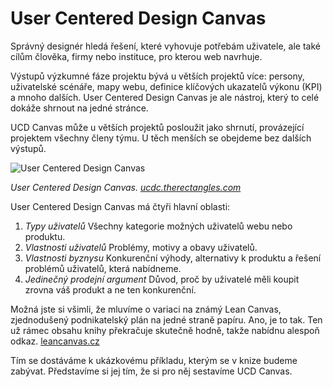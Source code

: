 # User Centered Design Canvas

Správný designér hledá řešení, které vyhovuje potřebám uživatele, ale také cílům člověka, firmy nebo instituce, pro kterou web navrhuje. 

Výstupů výzkumné fáze projektu bývá u větších projektů více: persony, uživatelské scénáře, mapy webu, definice klíčových ukazatelů výkonu (KPI) a mnoho dalších. User Centered Design Canvas je ale nástroj, který to celé dokáže shrnout na jedné stránce.

UCD Canvas může u větších projektů posloužit jako shrnutí, provázející projektem všechny členy týmu. U těch menších se obejdeme bez dalších výstupů.

![User Centered Design Canvas](dist/images/original/design-canvas.jpg)

*User Centered Design Canvas. [ucdc.therectangles.com](https://ucdc.therectangles.com/)*

User Centered Design Canvas má čtyři hlavní oblasti:

1. *Typy uživatelů*
Všechny kategorie možných uživatelů webu nebo produktu.
2. *Vlastnosti uživatelů*
Problémy, motivy a obavy uživatelů.
3. *Vlastnosti byznysu*
Konkurenční výhody, alternativy k produktu a řešení problémů uživatelů, která nabídneme.
4. *Jedinečný prodejní argument*
Důvod, proč by uživatelé měli koupit zrovna váš produkt a ne ten konkurenční.

Možná jste si všimli, že mluvíme o variaci na známý Lean Canvas, zjednodušený podnikatelský plán na jedné straně papíru. Ano, je to tak. Ten už rámec obsahu knihy překračuje skutečně hodně, takže nabídnu alespoň odkaz. [leancanvas.cz](http://www.leancanvas.cz/)

Tím se dostáváme k ukázkovému příkladu, kterým se v knize budeme zabývat. Představíme si jej tím, že si pro něj sestavíme UCD Canvas.
